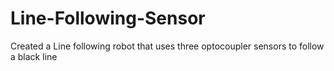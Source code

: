 # Line-Following-Sensor
Created a Line following robot that uses three optocoupler sensors to follow a black line
